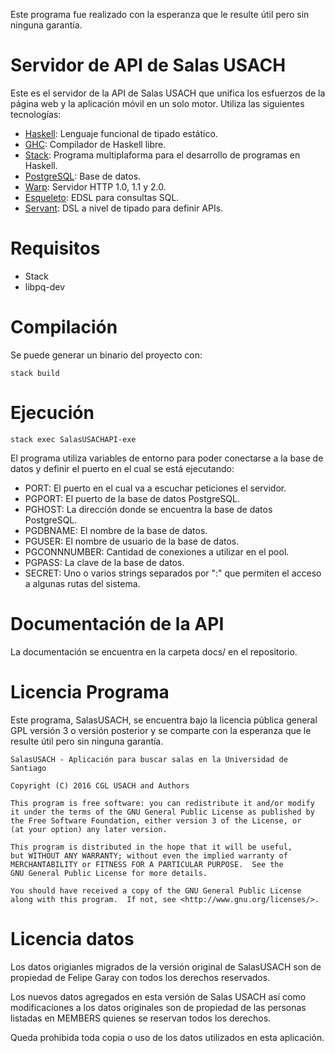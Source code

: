 Este programa fue realizado con la esperanza que le resulte útil pero sin
ninguna garantía.

# Servidor de API de Salas USACH

Este es el servidor de la API de Salas USACH que unifica los esfuerzos de la
página web y la aplicación móvil en un solo motor. Utiliza las siguientes
tecnologías:


* [Haskell](https://www.haskell.org/): Lenguaje funcional de tipado estático.
* [GHC](https://www.haskell.org/ghc/): Compilador de Haskell libre.
* [Stack](https://github.com/commercialhaskell/stack): Programa multiplaforma para el desarrollo de programas en Haskell.
* [PostgreSQL](https://www.postgresql.org/): Base de datos.
* [Warp](https://hackage.haskell.org/package/warp): Servidor HTTP 1.0, 1.1 y 2.0.
* [Esqueleto](https://hackage.haskell.org/package/esqueleto): EDSL para consultas SQL.
* [Servant](https://github.com/haskell-servant/servant): DSL a nivel de tipado para definir APIs.


# Requisitos

* Stack
* libpq-dev

# Compilación

Se puede generar un binario del proyecto con:

```
stack build
```

# Ejecución

```
stack exec SalasUSACHAPI-exe
```

El programa utiliza variables de entorno para poder conectarse a la base de
datos y definir el puerto en el cual se está ejecutando:

* PORT: El puerto en el cual va a escuchar peticiones el servidor.
* PGPORT: El puerto de la base de datos PostgreSQL.
* PGHOST: La dirección donde se encuentra la base de datos PostgreSQL.
* PGDBNAME: El nombre de la base de datos.
* PGUSER: El nombre de usuario de la base de datos.
* PGCONNNUMBER: Cantidad de conexiones a utilizar en el pool.
* PGPASS: La clave de la base de datos.
* SECRET: Uno o varios strings separados por ":" que permiten el acceso a
  algunas rutas del sistema.

# Documentación de la API


La documentación se encuentra en la carpeta docs/ en el repositorio.


# Licencia Programa

Este programa, SalasUSACH, se encuentra bajo la licencia pública general GPL
versión 3 o versión posterior y se comparte con la esperanza que le resulte útil
pero sin ninguna garantía.


```
SalasUSACH - Aplicación para buscar salas en la Universidad de Santiago

Copyright (C) 2016 CGL USACH and Authors

This program is free software: you can redistribute it and/or modify
it under the terms of the GNU General Public License as published by
the Free Software Foundation, either version 3 of the License, or
(at your option) any later version.

This program is distributed in the hope that it will be useful,
but WITHOUT ANY WARRANTY; without even the implied warranty of
MERCHANTABILITY or FITNESS FOR A PARTICULAR PURPOSE.  See the
GNU General Public License for more details.

You should have received a copy of the GNU General Public License
along with this program.  If not, see <http://www.gnu.org/licenses/>.
```

# Licencia datos

Los datos origianles migrados de la versión original de SalasUSACH son de
propiedad de Felipe Garay con todos los derechos reservados.

Los nuevos datos agregados en esta versión de Salas USACH así como
modificaciones a los datos originales son de propiedad de las personas listadas
en MEMBERS quienes se reservan todos los derechos.

Queda prohibida toda copia o uso de los datos utilizados en esta aplicación.


